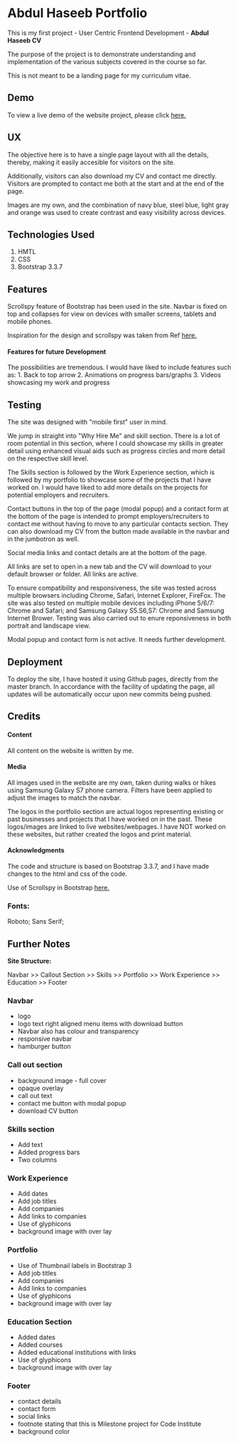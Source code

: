 <h1>Abdul Haseeb Portfolio</h1>

This is my first project - User Centric Frontend Development - <strong>Abdul Haseeb CV</strong> 

The purpose of the project is to demonstrate understanding and implementation of the various subjects covered in the course so far. 

This is not meant to be a landing page for my curriculum vitae.

<h2>Demo</h2>
To view a live demo of the website project, please click <a href="https://ahaseeb235.github.io/Abdul-Haseeb-CV2"> here.</a> 

<h2>UX</h2>
The objective here is to have a single page layout with all the details, thereby, making it easily accesible for visitors on the site. 

Additionally, visitors can also download my CV and contact me directly. Visitors are prompted to contact me both at the start and at the end of the page.

Images are my own, and the combination of navy blue, steel blue, light gray and orange was used to create contrast and easy visibility across devices. 

<h2>Technologies Used</h2>

1. HMTL
2. CSS
3. Bootstrap 3.3.7

<h2>Features</h2>
Scrollspy feature of Bootstrap has been used in the site. Navbar is fixed on top and collapses for view on devices with smaller screens, tablets and mobile phones. 

Inspiration for the design and scrollspy was taken from Ref <a href="https://www.w3schools.com/bootstrap/tryit.asp?filename=trybs_scrollspy&stacked=h"> here.</a>

<h4>Features for future Development</h4>
The possibilities are tremendous. I would have liked to include features such as:
1. Back to top arrow
2. Animations on progress bars/graphs
3. Videos showcasing my work and progress

<h2>Testing</h2>
The site was designed with "mobile first" user in mind. 

We jump in straight into "Why Hire Me" and skill section. There is a lot of room potential in this section, where I could showcase my skills in greater detail using 
enhanced visual aids such as progress circles and more detail on the respective skill level.

The Skills section is followed by the Work Experience section, which is followed by my portfolio to showcase some of the projects that I have worked on. I would have
liked to add more details on the projects for potential employers and recruiters. 

Contact buttons in the top of the page (modal popup) and a contact form at the bottom of the page is intended to prompt employers/recruiters to contact me without having
to move to any particular contacts section. They can also download my CV from the button made available in the navbar and in the jumbotron as well. 

Social media links and contact details are at the bottom of the page. 

All links are set to open in a new tab and the CV will download to your default browser or folder. All links are active. 

To ensure compatibility and responsiveness, the site was tested across multiple browsers including Chrome, Safari, Internet Explorer, FireFox. 
The site was also tested on multiple mobile devices including iPhone 5/6/7: Chrome and Safari; and Samsung Galaxy S5.S6,S7: Chrome and Samsung Internet Brower. 
Testing was also carried out to enure reponsiveness in both portrait and landscape view. 

Modal popup and contact form is not active. It needs further development. 

<h2>Deployment</h2>
To deploy the site, I have hosted it using Github pages, directly from the master branch. In accordance with the facility of updating the page, all updates will be 
automatically occur upon new commits being pushed. 



<h2>Credits</h2>

<h4>Content</h4>
All content on the website is written by me. 

<h4>Media</h4>
All images used in the website are my own, taken during walks or hikes using Samsung Galaxy S7 phone camera. Filters have been applied to adjust the images to match
the navbar. 

The logos in the portfolio section are actual logos representing existing or past businesses and projects that I have worked on in the past. These logos/images are
linked to live websites/webpages. I have NOT worked on these websites, but rather created the logos and print material. 

<h4>Acknowledgments</h4>

The code and structure is based on Bootstrap 3.3.7, and I have made changes to the html and css of the code. 

Use of Scrollspy in Bootstrap <a href="https://www.w3schools.com/bootstrap/tryit.asp?filename=trybs_scrollspy&stacked=h"> here.</a>


<h3>Fonts:</h3> 
Roboto; Sans Serif;

<h2>Further Notes</h2>

<strong>Site Structure:</strong> 

Navbar >> Callout Section >> Skills >> Portfolio >> Work Experience >> Education >> Footer

<h3>Navbar</h3>
<ul>
    <li>logo</li> 
    <li>logo text right aligned menu items with download button</li>
    <li>Navbar also has colour and transparency</li>
    <li>responsive navbar</li> 
    <li>hamburger button</li> 
</ul>
 
<h3>Call out section</h3>
<ul>
    <li>background image - full cover</li> 
    <li>opaque overlay</li>
    <li>call out text</li> 
    <li>contact me button with modal popup</li> 
    <li>download CV button</li> 
</ul>

<h3>Skills section</h3>
<ul>
    <li>Add text</li> 
    <li>Added progress bars</li>
    <li>Two columns</li>
</ul>

<h3>Work Experience</h3>
<ul>
    <li>Add dates</li> 
    <li>Add job titles</li>
    <li>Add companies</li>
    <li>Add links to companies</li>
    <li>Use of glyphicons</li>
    <li>background image with over lay</li>
</ul>

<h3>Portfolio</h3>
<ul>
    <li>Use of Thumbnail labels in Bootstrap 3</li> 
    <li>Add job titles</li>
    <li>Add companies</li>
    <li>Add links to companies</li>
    <li>Use of glyphicons</li>
    <li>background image with over lay</li>
</ul>


<h3>Education Section</h3>
<ul>
    <li>Added dates</li> 
    <li>Added courses</li>
    <li>Added educational institutions with links</li> 
    <li>Use of glyphicons</li> 
    <li>background image with over lay</li> 
</ul>

<h3>Footer</h3>
<ul>
    <li>contact details</li> 
    <li>contact form</li>
    <li>social links</li> 
    <li>footnote stating that this is Milestone project for Code Institute</li> 
    <li>background color</li> 
</ul>
